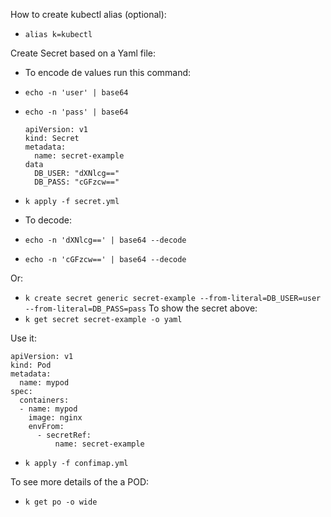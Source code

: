 How to create kubectl alias (optional):
- `alias k=kubectl`

Create Secret based on a Yaml file:
- To encode de values run this command:
- `echo -n 'user' | base64`
- `echo -n 'pass' | base64`
  ```
  apiVersion: v1 
  kind: Secret 
  metadata:
    name: secret-example
  data
    DB_USER: "dXNlcg=="
    DB_PASS: "cGFzcw=="
  ```
- `k apply -f secret.yml`

- To decode:
- `echo -n 'dXNlcg==' | base64 --decode`
- `echo -n 'cGFzcw==' | base64 --decode`
  
Or:

- `k create secret generic secret-example --from-literal=DB_USER=user --from-literal=DB_PASS=pass`
To show the secret above:
- `k get secret secret-example -o yaml`
  
Use it:
  ```
  apiVersion: v1 
  kind: Pod 
  metadata:
    name: mypod
  spec:
    containers:
    - name: mypod
      image: nginx
      envFrom:
        - secretRef:
            name: secret-example
  ```
- `k apply -f confimap.yml`  

To see more details of the a POD:
- `k get po -o wide`